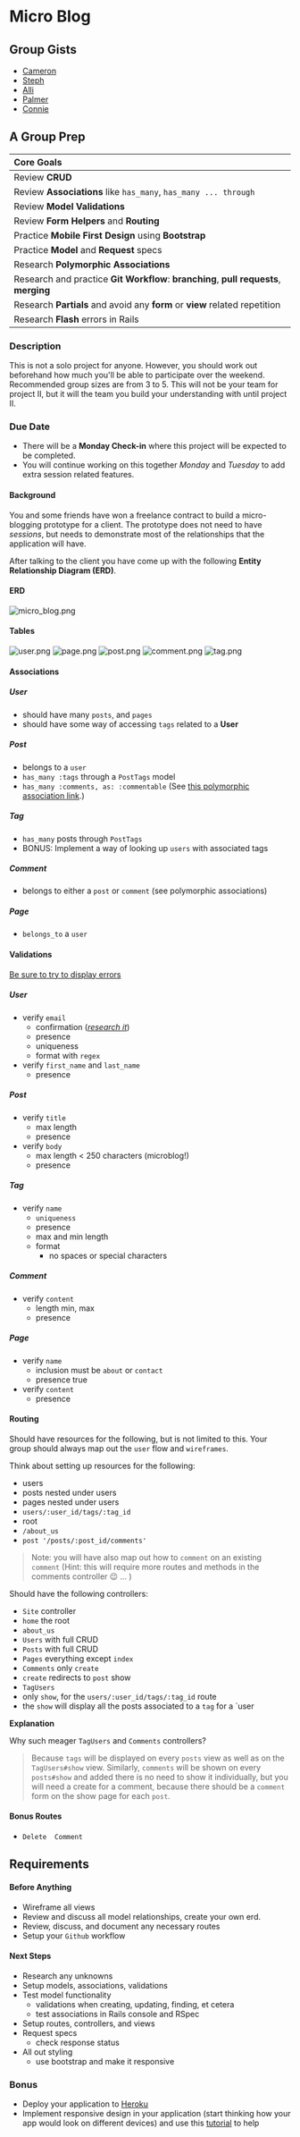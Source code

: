 # Micro Blog

## Group Gists

* [Cameron](https://gist.github.com/cameronjacoby/9955ec0a95fdfa831b72)
* [Steph](https://gist.github.com/smonette/c9dce547255c9e769117)
* [Alli](https://gist.github.com/msalli/a9846f7d0c44dd3be1e5)
* [Palmer](https://gist.github.com/DoriPS13/a0b0bd1405f9592c4a97)
* [Connie](https://gist.github.com/kahny/58a06eb1d2f26df2e1c9)

## A Group Prep


| Core Goals |
| :---|
| Review **CRUD** |
| Review **Associations** like `has_many`, `has_many ... through` |
| Review **Model Validations** |
| Review **Form Helpers** and **Routing** |
| Practice **Mobile First Design** using **Bootstrap** |
| Practice **Model** and **Request** specs |
| Research **Polymorphic Associations** |
| Research and practice **Git Workflow**: **branching**, **pull requests**, **merging**|
| Research **Partials** and avoid any **form** or **view** related repetition |
| Research **Flash** errors in Rails |


### Description

This is not a solo project for anyone. However, you should work out beforehand how much you'll be able to participate over the weekend. Recommended group sizes are from 3 to 5. This will not be your team for project II, but it will the team you build your understanding with until project II.

### Due Date

* There will be a **Monday Check-in** where this project will be expected to be completed.
* You will continue working on this together *Monday* and *Tuesday* to add extra session related features.

#### Background

You and some friends have won a freelance contract to build a micro-blogging prototype for a client. The prototype does not need to have *sessions*, but needs to demonstrate most of the relationships that the application will have.


After talking to the client you have come up with the following **Entity Relationship Diagram (ERD)**.

#### ERD

![micro_blog.png](micro_blog.png)

#### Tables

![user.png](user.png)
![page.png](page.png)
![post.png](post.png)
![comment.png](comment.png)
![tag.png](tag.png)

#### Associations

##### User

* should have many `posts`, and `pages`
* should have some way of accessing `tags` related to a **User**

##### Post

*  belongs to a `user`
* `has_many :tags` through a `PostTags` model
* `has_many :comments, as: :commentable` (See [this polymorphic association link](http://guides.rubyonrails.org/association_basics.html#polymorphic-associations).)

##### Tag

* `has_many` posts through `PostTags`
* BONUS: Implement a way of looking up `users` with associated tags

##### Comment

* belongs to either a `post` or `comment` (see polymorphic associations)

##### Page

* `belongs_to` a `user`

#### Validations

[Be sure to try to display errors](http://guides.rubyonrails.org/active_record_validations.html#displaying-validation-errors-in-views)

##### User

* verify `email`
  * confirmation ([*research it*](http://guides.rubyonrails.org/active_record_validations.html#confirmation))
  * presence
  * uniqueness
  * format with `regex`
* verify `first_name` and `last_name`
  * presence

##### Post

* verify `title`
  * max length
  * presence
* verify `body`
  * max length < 250 characters (microblog!)
  * presence

##### Tag

* verify `name`
  * `uniqueness`
  * presence
  * max and min length
  * format
    * no spaces or special characters


##### Comment

* verify `content`
  * length min, max
  * presence


##### Page

* verify `name`
  * inclusion must be `about` or `contact`
  * presence true
* verify `content`
  * presence

#### Routing

 Should have resources for the following, but is not limited to this. Your group should always map out the `user` flow and `wireframes`.

 Think about setting up resources for the following:

 * users
 * posts nested under users
 * pages nested under users
 * `users/:user_id/tags/:tag_id`
 * root
 * `/about_us`
 * `post '/posts/:post_id/comments'`

 > Note: you will have also map out how to `comment` on an existing `comment` (Hint: this will require more routes and methods in the comments controller :wink: ... )

 Should have the following controllers:

 * `Site` controller
  * `home` the root
  * `about_us`
 * `Users` with full CRUD
 * `Posts` with full CRUD
 * `Pages` everything except `index`
 * `Comments` only `create`
  * `create` redirects to `post` show
 * `TagUsers`
  * only `show`, for the `users/:user_id/tags/:tag_id` route
  * the `show` will display all the posts associated to a `tag` for a `user

**Explanation**

Why such meager `TagUsers` and `Comments` controllers?

> Because `tags` will be displayed on every `posts` view as well as on the `TagUsers#show` view. Similarly, `comments` will be shown on every `posts#show` and added there is no need to show it individually, but you will need a create for a comment, because there should be a `comment` form on the show page for each `post`.

#### Bonus Routes

* `Delete  Comment`

## Requirements


#### Before Anything

* Wireframe all views
* Review and discuss all model relationships, create your own erd.
* Review, discuss, and document any necessary routes
* Setup your `Github` workflow

#### Next Steps

* Research any unknowns
* Setup models, associations, validations
* Test model functionality
  * validations when creating, updating, finding, et cetera
  * test associations in Rails console and RSpec
* Setup routes, controllers, and views
* Request specs
  * check response status
* All out styling
  * use bootstrap and make it responsive

### Bonus

* Deploy your application to [Heroku](https://devcenter.heroku.com/articles/getting-started-with-rails4)
* Implement responsive design in your application (start thinking how your app would look on different devices) and use this [tutorial](http://www.revillweb.com/tutorials/bootstrap-tutorial/) to help
